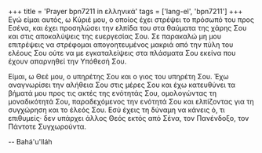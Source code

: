 +++
title = 'Prayer bpn7211 in ελληνικά'
tags = ['lang-el', 'bpn7211']
+++
Εγώ είµαι αυτός, ω Κύριέ µου, ο οποίος έχει στρέψει το πρόσωπό του προς Εσένα, και έχει προσηλώσει την ελπίδα του στα θαύµατα της χάρης Σου και στις αποκαλύψεις της ευεργεσίας Σου. Σε παρακαλώ µη µου επιτρέψεις να στρέφοµαι απογοητευµένος µακριά από την πύλη του ελέους Σου ούτε να µε εγκαταλείψεις στα πλάσµατα Σου εκείνα που έχουν απαρνηθεί την Υπόθεσή Σου.

Είµαι, ω Θεέ µου, ο υπηρέτης Σου και ο γιος του υπηρέτη Σου. Έχω αναγνωρίσει την αλήθεια Σου στις µέρες Σου και έχω κατευθύνει τα βήµατά µου προς τις ακτές της ενότητάς Σου, οµολογώντας τη µοναδικότητά Σου, παραδεχόµενος την ενότητά Σου και ελπίζοντας για τη συγχώρηση και το έλεός Σου. Εσύ έχεις τη δύναµη να κάνεις ό, τι επιθυµείς· δεν υπάρχει άλλος Θεός εκτός από Σένα, τον Πανένδοξο, τον Πάντοτε Συγχωρούντα.

-- Bahá'u'lláh
